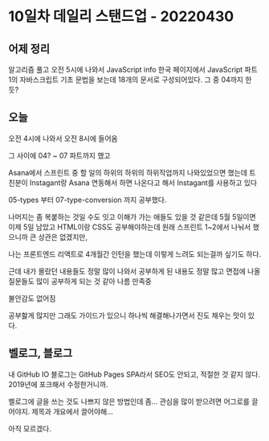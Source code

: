 # 10일차 데일리 스탠드업 - 20220430

## 어제 정리

알고리즘 풀고 
오전 5시에 나와서 
JavaScript info 한국 페이지에서 JavaScript 파트 1의 자바스크립트 기초 문법을 보는데 18개의 문서로 구성되어있다. 그 중 04까지 한듯?

## 오늘

오전 4시에 나와서 오전 8시에 들어옴

그 사이에 04? ~ 07 파트까지 했고

Asana에서 스프린트 중 할 일의 하위의 하위의 하위작업까지 나와있었으면 했는데 트친분이 Instagant랑 Asana 연동해서 하면 나온다고 해서 Instagant를 사용하고 있다

05-types 부터 07-type-conversion 까지 공부했다.

나머지는 좀 복붙하는 것일 수도 잇고 이해가 가는 애들도 있을 것 같은데 5월 5일이면 이제 5일 남았고 HTML이랑 CSS도 공부해야하는데 원래 스프린트 1~2에서 나눠서 했으니까 큰 상관은 없겠지만,

나는 프론트엔드 리액트로 4개월간 인턴을 했는데 이렇게 느려도 되는걸까 싶기도 하다. 

근데 내가 몰랐던 내용들도 정말 많이 나와서 공부하게 된 내용도 정말 많고 면접에 나올 질문들도 많이 공부하게 되는 것 같아 나름 만족중

불안감도 없어짐

공부핧게 많지만 그래도 가이드가 있으니 하나씩 해결해나가면서 진도 채우는 맛이 있다.

## 벨로그, 블로그

내 GitHub IO 블로그는 GitHub Pages SPA라서 SEO도 안되고, 적절한 것 같지 않다. 2019년에 포크해서 수정한거니까.

벨로그에 글을 쓰는 것도 나쁘지 않은 방법인데 좀... 관심을 많이 받으려면 어그로를 끌어야지. 제목과 개요에서 끌어야해... 

아직 모르겠다.